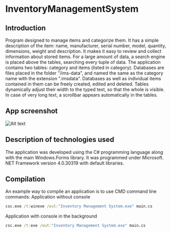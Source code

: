 # InventoryManagementSystem
## Introduction
Program designed to manage items and categorize them. It has a simple description of the item: name, manufacturer, serial number, model, quantity, dimensions, weight and description. It makes it easy to review and collect information about stored items. For a large amount of data, a search engine is placed above the tables, searching every tuple of data. The application contains two tables: category and items (listed in category). Databases are files placed in the folder "/ims-data", and named the same as the category name with the extension ".imsdata". Databases as well as individual items contained in them can be freely created, edited and deleted. Tables dynamically adjust their width to the typed text, so that the whole is visible. In case of very long text, a scrollbar appears automatically in the tables.
## App screenshot
![Alt text](https://v1.padlet.pics/1/image.webp?t=c_limit%2Cdpr_1%2Ch_539%2Cw_958&url=https%3A%2F%2Fstorage.googleapis.com%2Fpadlet-uploads%2F109007466%2F93288c897ee1f873ea78af4b64d0333c%2Fimage.png%3FExpires%3D1677684641%26GoogleAccessId%3D778043051564-q79bsd8mc40b0bl82ikkrtc3jdofe4dg%2540developer.gserviceaccount.com%26Signature%3DewwxsPwVBz2u2nIpVOieZHUB98lzXRCVUnxaD%252F9RWrt%252FNU36qdBh%252BqAKmaOsz2gQIjRDCsVtOeaZjpNqCu20g%252Bo4x4ycW4InvBXaE0yvumJgbIGOLa09AaRjszqO3KSPrxQnvCbcf%252F0ZjQYA42gXSeOK%252FMFTYW2DWMdbNzjK6N4%253D%26original-url%3Dhttps%253A%252F%252Fpadlet-uploads.storage.googleapis.com%252F109007466%252F93288c897ee1f873ea78af4b64d0333c%252Fimage.png "Inventory Management System")
## Description of technologies used
The application was developed using the C# programming language along with the main Windows.Forms library. It was programmed under Microsoft. NET Framework version 4.0.30319 with default libraries.
## Compilation
An example way to compile an application is to use CMD command line commands:
Application without console
```bat
csc.exe /t:winexe /out:"Inventory Management System.exe" main.cs
```
Application with console in the background
```bat
csc.exe /t:exe /out:"Inventory Management System.exe" main.cs
```
